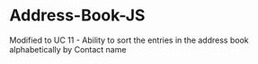 # Address-Book-JS

Modified to UC 11 - Ability to sort the entries in the address book alphabetically by Contact name